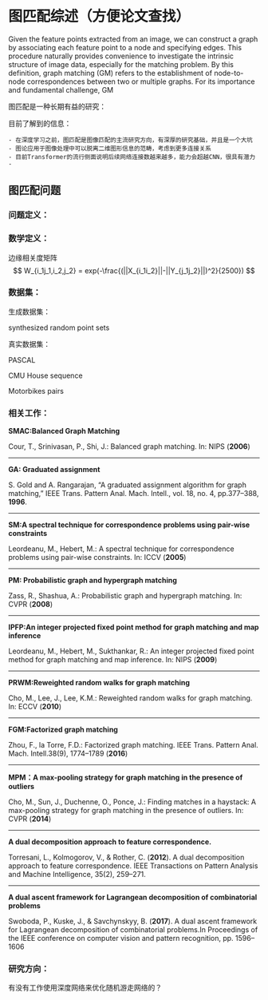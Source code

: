 # 图匹配综述（方便论文查找）

Given the feature points extracted from an image, we can construct a graph by associating each feature point to a node and specifying edges. This procedure naturally provides convenience to investigate the intrinsic structure of image data, especially for the matching problem. By this definition, graph matching (GM) refers to the establishment of node-to-node correspondences between two or multiple graphs. For its importance and fundamental challenge, GM

图匹配是一种长期有益的研究：

目前了解到的信息：

	- 在深度学习之前，图匹配是图像匹配的主流研究方向，有深厚的研究基础，并且是一个大坑
	- 图论应用于图像处理中可以脱离二维图形信息的范畴，考虑到更多连接关系
	- 目前Transformer的流行侧面说明后续网络连接数越来越多，能力会超越CNN，很具有潜力
	- 

## 图匹配问题

### 问题定义：



### 数学定义：

边缘相关度矩阵
$$
W_{i_1j_1,i_2,j_2} = exp(-\frac{(||X_{i_1i_2}||-||Y_{j_1j_2}||)^2}{2500})
$$


### 数据集：

生成数据集：

synthesized random point sets



真实数据集：

PASCAL

CMU House sequence

Motorbikes pairs

 

### 相关工作：

**SMAC:Balanced Graph Matching**

Cour, T., Srinivasan, P., Shi, J.: Balanced graph matching. In: NIPS (**2006**)

---

**GA: Graduated assignment**

S. Gold and A. Rangarajan, “A graduated assignment algorithm for graph matching,” IEEE Trans. Pattern Anal. Mach. Intell., vol. 18, no. 4, pp.377–388, **1996**.

---

**SM:A spectral technique for correspondence problems using pair-wise constraints**

Leordeanu, M., Hebert, M.: A spectral technique for correspondence problems using pair-wise constraints. In: ICCV (**2005**)

---

**PM: Probabilistic graph and hypergraph matching**

Zass, R., Shashua, A.: Probabilistic graph and hypergraph matching. In: CVPR (**2008**)

---

**IPFP:An integer projected fixed point method for graph matching and map inference**

Leordeanu, M., Hebert, M., Sukthankar, R.: An integer projected fixed point method for graph matching and map inference. In: NIPS (**2009**)

---

**PRWM:Reweighted random walks for graph matching**

Cho, M., Lee, J., Lee, K.M.: Reweighted random walks for graph matching. In: ECCV (**2010**)

---

**FGM:Factorized graph matching**

Zhou, F., la Torre, F.D.: Factorized graph matching. IEEE Trans. Pattern Anal. Mach. Intell.38(9), 1774–1789 (**2016**)

---

**MPM：A max-pooling strategy for graph matching in the presence of outliers**

Cho, M., Sun, J., Duchenne, O., Ponce, J.: Finding matches in a haystack: A max-pooling strategy for graph matching in the presence of outliers. In: CVPR (**2014**)

---

**A dual decomposition approach to feature correspondence.**

Torresani, L., Kolmogorov, V., & Rother, C. (**2012**). A dual decomposition approach to feature correspondence. IEEE Transactions on Pattern Analysis and Machine Intelligence, 35(2), 259–271.

---

**A dual ascent framework for Lagrangean decomposition of combinatorial problems**

Swoboda, P., Kuske, J., & Savchynskyy, B. (**2017**). A dual ascent framework for Lagrangean decomposition of combinatorial problems.In Proceedings of the IEEE conference on computer vision and pattern recognition, pp. 1596–1606





### 研究方向：



有没有工作使用深度网络来优化随机游走网络的？

